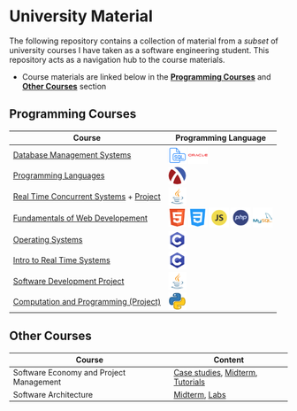 # University Material 

The following repository contains a collection of material from a *subset* of university courses I have taken as a software engineering student. This repository acts as a navigation hub to the course materials. 

- Course materials are linked below in the **[Programming Courses](#programming-courses)** and **[Other Courses](#other-courses)** section

## Programming Courses
 
| Course | Programming Language | 
| ------ | -------------------- |
|[Database Management Systems](/courses/database-management/)|<img align="center" height="32" width="32" src="icons/sql_icon.png"> <img align="center" height="32" width="35" src="icons/oracle_icon.png">|
|[Programming Languages](https://github.com/va9id/racket-course)|<img align="center" height="32" width="32" padding-right="10px;" src="icons/racket_icon.png"> |
|[Real Time Concurrent Systems](https://github.com/va9id/concurrent-systems-course) + [Project](https://github.com/ConnorMarcus/SYSC3303Project)|<img align="center" height="32" width="32" src="icons/java_icon.png">|
|[Fundamentals of Web Developement](https://github.com/va9id/intro-web-dev-course)|<img align="center" height="32" width="32" src="icons/html_icon.png"> <img align="center" height="34" width="34" src="icons/css_icon.png"> <img align="center" height="36" width="36" src="icons/javascript_icon.png"> <img align="center" height="36" width="36" src="icons/php_icon.png"> <img align="center" height="36" width="36" src="icons/mysql_icon.png">|
|[Operating Systems](https://github.com/va9id/operating-systems-course)|<img align="center" height="32" width="32" src="icons/c_icon.png">|
|[Intro to Real Time Systems](/courses/real-time-systems/)|<img align="center" height="32" width="32" src="icons/c_icon.png">|
|[Software Development Project](https://github.com/va9id/monopoly)|<img align="center" height="32" width="32" src="icons/java_icon.png">|
|[Computation and Programming (Project)](https://github.com/va9id/cli-image-editor)|<img align="center" height="32" width="32" src="icons/python_icon.png">|

## Other Courses

| Course | Content |
| ------ | ------- |
|Software Economy and Project Management|[Case studies](courses/project-management/case-studies/), [Midterm](courses/project-management/midterm.pdf), [Tutorials](courses/project-management/tutorials/) |
|Software Architecture|[Midterm](/courses/software-architecture/midterm.pdf), [Labs](/courses/software-architecture/labs/)|